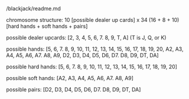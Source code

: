 /blackjack/readme.md


chromosome structure: 10 [possible dealer up cards] x 34 (16 + 8 + 10) [hard hands + soft hands + pairs]

possible dealer upcards: [2, 3, 4, 5, 6, 7. 8, 9, T, A] (T is J, Q, or K)

possible hands: [5, 6, 7. 8, 9, 10, 11, 12, 13, 14, 15, 16, 17, 18, 19, 20, A2, A3, A4, A5, A6, A7. A8, A9, D2, D3, D4, D5, D6, D7. D8, D9, DT, DA]

possible hard hands: [5, 6, 7. 8, 9, 10, 11, 12, 13, 14, 15, 16, 17, 18, 19, 20]

possible soft hands: [A2, A3, A4, A5, A6, A7. A8, A9]

possible pairs: [D2, D3, D4, D5, D6, D7. D8, D9, DT, DA]